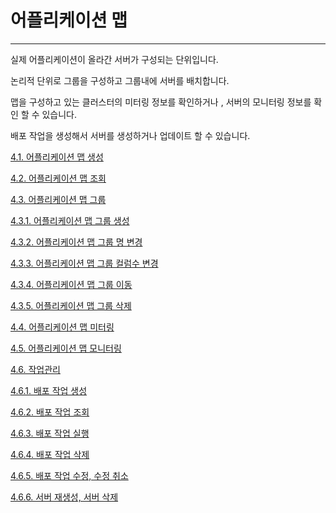# 어플리케이션 맵

---

실제 어플리케이션이 올라간 서버가 구성되는 단위입니다.

논리적 단위로 그룹을 구성하고 그룹내에 서버를 배치합니다.

맵을 구성하고 있는 클러스터의 미터링 정보를 확인하거나 , 서버의 모니터링 정보를 확인 할 수 있습니다.

배포 작업을 생성해서 서버를 생성하거나 업데이트 할 수 있습니다.

[4.1. 어플리케이션 맵 생성](/applicationmap/create.md)

[4.2. 어플리케이션 맵 조회](/applicationmap/fetch.md)

[4.3. 어플리케이션 맵 그룹](/applicationmap/group.md)

[4.3.1. 어플리케이션 맵 그룹 생성](/applicationmap/group/create.md)

[4.3.2. 어플리케이션 맵 그룹 명 변경](/applicationmap/group/nameedit.md)

[4.3.3. 어플리케이션 맵 그룹 컬럼수 변경](/applicationmap/group/columnedit.md)

[4.3.4. 어플리케이션 맵 그룹 이동](/applicationmap/group/move.md)

[4.3.5. 어플리케이션 맵 그룹 삭제](/applicationmap/group/remove.md)

[4.4. 어플리케이션 맵 미터링](/applicationmap/metering.md)

[4.5. 어플리케이션 맵 모니터링](/applicationmap/monitoring.md)

[4.6. 작업관리](/applicationmap/job.md)

[4.6.1. 배포 작업 생성](/applicationmap/job/create.md)

[4.6.2. 배포 작업 조회](/applicationmap/job/fetch.md)

[4.6.3. 배포 작업 실행](/applicationmap/job/run.md)

[4.6.4. 배포 작업 삭제](/applicationmap/job/remove.md)

[4.6.5. 배포 작업 수정, 수정 취소](/applicationmap/job/etc.md)

[4.6.6. 서버 재생성, 서버 삭제](/applicationmap/job/etc2.md)



##### 

##### 

##### 



